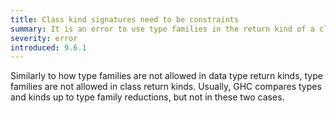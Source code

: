 ```yaml
---
title: Class kind signatures need to be constraints
summary: It is an error to use type families in the return kind of a class
severity: error
introduced: 9.6.1
---
```


Similarly to how type families are not allowed in data type return kinds, type families are not allowed in class return kinds. Usually, GHC compares types and kinds up to type family reductions, but not in these two cases.
